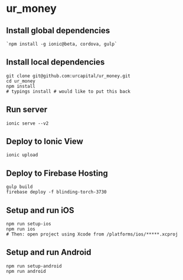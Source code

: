 # ur_money

## Install global dependencies
```script
`npm install -g ionic@beta, cordova, gulp`
```

## Install local dependencies
```script
git clone git@github.com:urcapital/ur_money.git
cd ur_money
npm install
# typings install # would like to put this back
```

## Run server
```script
ionic serve --v2
```

## Deploy to Ionic View
```script
ionic upload
```

## Deploy to Firebase Hosting
```script
gulp build
firebase deploy -f blinding-torch-3730
```

## Setup and run iOS
```script
npm run setup-ios
npm run ios
# Then: open project using Xcode from /platforms/ios/*****.xcproj
```


## Setup and run Android
```script
npm run setup-android
npm run android
```
